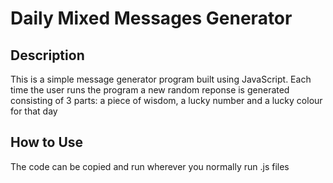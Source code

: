 <h1>Daily Mixed Messages Generator</h1>
<h2>Description</h2>
<p>This is a simple message generator program built using JavaScript. Each time the user runs the program a new random reponse is generated consisting of 3 parts: a piece of wisdom, a lucky number  and a lucky colour for that day</p>
<h2>How to Use</h2>
<p>The code can be copied and run wherever you normally run .js files</p>
